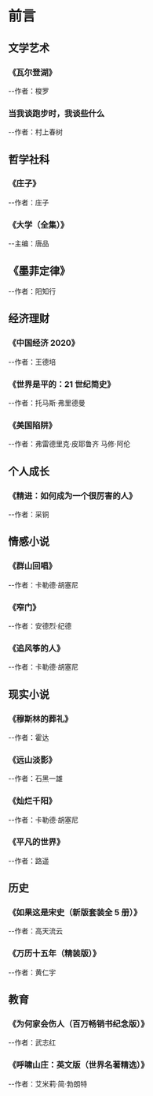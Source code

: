 # 前言

## 文学艺术

### 《瓦尔登湖》

--作者：梭罗

### 当我谈跑步时，我谈些什么

--作者：村上春树

## 哲学社科

### 《庄子》

--作者：庄子

### 《大学（全集）》

--主编：唐品

## 《墨菲定律》

--作者：阳知行

## 经济理财

### 《中国经济 2020》

--作者：王德培

### 《世界是平的：21 世纪简史》

--作者：托马斯·弗里德曼

### 《美国陷阱》

--作者：弗雷德里克·皮耶鲁齐 马修·阿伦

## 个人成长

### 《精进：如何成为一个很厉害的人》

--作者：采铜

## 情感小说

### 《群山回唱》

--作者：卡勒德·胡塞尼

### 《窄门》

--作者：安德烈·纪德

### 《追风筝的人》

--作者：卡勒德·胡塞尼

## 现实小说

### 《穆斯林的葬礼》

--作者：霍达

### 《远山淡影》

--作者：石黑一雄

### 《灿烂千阳》

--作者：卡勒德·胡塞尼

### 《平凡的世界》

--作者：路遥

## 历史

### 《如果这是宋史（新版套装全 5 册）》

--作者：高天流云

### 《万历十五年（精装版）》

--作者：黄仁宇

## 教育

### 《为何家会伤人（百万畅销书纪念版）》

--作者：武志红

### 《呼啸山庄：英文版（世界名著精选）》

--作者：艾米莉·简·勃朗特
